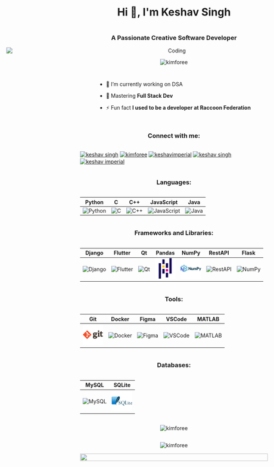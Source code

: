 <div style="display: flex; justify-content: center; align-items: center; flex-direction:column">
<h1 align="center">Hi 👋, I'm Keshav Singh</h1>

<h3 align="center">A Passionate Creative Software Developer</h3>
<div style="text-align: center;">
  <img alt="Coding" width="900" src="https://art.pixilart.com/cb97514d85c12ba.gif" style="display: block; margin: 0 auto;">
</div>


<p align="left"> <img src="https://komarev.com/ghpvc/?username=kimforee&label=Profile%20views&color=0e75b6&style=flat" alt="kimforee" /> </p>

- 🔭 I’m currently working on DSA

- 🌱 Mastering **Full Stack Dev**

- ⚡ Fun fact **I used to be a developer at Raccoon Federation**


<h3 align="left">Connect with me:</h3>
<p align="left">
<a href="https://www.linkedin.com/in/keshav-singh-kimforee/" target="blank"><img align="center" src="https://raw.githubusercontent.com/rahuldkjain/github-profile-readme-generator/master/src/images/icons/Social/linked-in-alt.svg" alt="keshav singh" height="30" width="40" /></a>
<a href="https://kaggle.com/kimforee" target="blank"><img align="center" src="https://raw.githubusercontent.com/rahuldkjain/github-profile-readme-generator/master/src/images/icons/Social/kaggle.svg" alt="kimforee" height="30" width="40" /></a>
<a href="https://instagram.com/keshavimperial" target="blank"><img align="center" src="https://raw.githubusercontent.com/rahuldkjain/github-profile-readme-generator/master/src/images/icons/Social/instagram.svg" alt="keshavimperial" height="30" width="40" /></a>
<a href="https://www.behance.net/keshavsingh_kimforee" target="blank"><img align="center" src="https://raw.githubusercontent.com/rahuldkjain/github-profile-readme-generator/master/src/images/icons/Social/behance.svg" alt="keshav singh" height="30" width="40" /></a>
<a href="https://youtube.com/@keshavimperial?si=B4QeiwNlK1x1QWxc" target="blank"><img align="center" src="https://raw.githubusercontent.com/rahuldkjain/github-profile-readme-generator/master/src/images/icons/Social/youtube.svg" alt="keshav imperial" height="30" width="40" /></a>
</p>

### Languages:
| Python | C | C++ | JavaScript | Java |
|----------|----------|----------|----------|----------|
| <img src="https://techstack-generator.vercel.app/python-icon.svg" alt="Python" width="55" height="55"/> | <img src="https://upload.wikimedia.org/wikipedia/commons/1/18/C_Programming_Language.svg" alt="C" width="55" height="55"/> | <img src="https://techstack-generator.vercel.app/cpp-icon.svg" alt="C++" width="55" height="55"/> | <img src="https://techstack-generator.vercel.app/js-icon.svg" alt="JavaScript" width="55" height="55"/> | <img src="https://techstack-generator.vercel.app/java-icon.svg" alt="Java" width="55" height="55"/> |

### Frameworks and Libraries:
| Django | Flutter |   Qt   | Pandas | NumPy | RestAPI  | Flask |
|----------|----------|----------|----------|----------|----------|----------|
| <img src="https://techstack-generator.vercel.app/django-icon.svg" alt="Django" width="55" height="55"/> | <img src="https://www.vectorlogo.zone/logos/flutterio/flutterio-icon.svg" alt="Flutter" width="55" height="55"/> | <img src="https://upload.wikimedia.org/wikipedia/commons/0/0b/Qt_logo_2016.svg" alt="Qt" width="55" height="55"/> | <img src="https://github.com/devicons/devicon/blob/master/icons/pandas/pandas-original.svg" alt="Pandas" width="55" height="55"/> | <img src="https://github.com/devicons/devicon/blob/master/icons/numpy/numpy-original-wordmark.svg" alt="NumPy" width="55" height="55"/> |<img src="https://techstack-generator.vercel.app/restapi-icon.svg" alt="RestAPI" width="55" height="55"/> | <img  alt="NumPy" width="55" height="55" src="https://github.com/user-attachments/assets/8bf7e38c-fe63-4e14-adb3-79ee74ac1e39" />


### Tools:
| Git | Docker | Figma | VSCode | MATLAB |
|----------|----------|----------|----------|----------|
| <img src="https://github.com/devicons/devicon/blob/master/icons/git/git-original-wordmark.svg" alt="Git" width="55" height="55"/> | <img src="https://techstack-generator.vercel.app/docker-icon.svg" alt="Docker" width="55" height="55"/> | <img src="https://skillicons.dev/icons?i=figma" alt="Figma" width="55" height="55"/> | <img src="https://skillicons.dev/icons?i=vscode&perline=12" alt="VSCode" width="55" height="55"/> | <img src="https://skillicons.dev/icons?i=matlab" alt="MATLAB" width="55" height="55"/> |

### Databases:
| MySQL | SQLite |
|----------|----------|
| <img src="https://techstack-generator.vercel.app/mysql-icon.svg" alt="MySQL" width="55" height="55"/> | <img src="https://github.com/devicons/devicon/blob/master/icons/sqlite/sqlite-original-wordmark.svg" alt="SQLite" width="55" height="55"/> |

<p><img align="center" src="https://github-readme-stats.vercel.app/api/top-langs?username=kimforee&show_icons=true&locale=en&layout=compact" alt="kimforee" /></p>

<p><img align="center" src="https://github-readme-streak-stats.herokuapp.com/?user=kimforee&" alt="kimforee" /></p>
</div>
 <img src="https://i.imgur.com/dBaSKWF.gif" height="20" width="100%">
